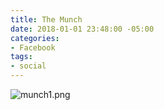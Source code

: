 ```yaml
---
title: The Munch
date: 2018-01-01 23:48:00 -05:00
categories:
- Facebook
tags:
- social
---
```


![munch1.png](/uploads/munch1.png)